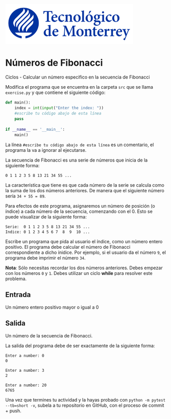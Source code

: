 ![Tec de Monterrey](../../images/logotecmty.png)
# Números de Fibonacci
Ciclos - Calcular un número especifico en la secuencia de Fibonacci

Modifica el programa que se encuentra en la carpeta `src` que se llama
`exercise.py` y que contiene el siguiente código:

```python
def main():
    index = int(input("Enter the index: "))
    #escribe tu código abajo de esta línea
    pass

if __name__ == '__main__':
    main()
```

La línea `#escribe tu código abajo de esta línea` es un comentario,
el programa la va a ignorar al ejecutarse.

La secuencia de Fibonacci es una serie de números que inicia de la
siguiente forma:

```
0 1 1 2 3 5 8 13 21 34 55 ...
```

La característica que tiene es que cada número de la serie se calcula como
la suma de los dos números anteriores. De manera que el siguiente número sería
`34 + 55 = 89`.

Para efectos de este programa, asignaremos un número de posición (o índice) a
cada número de la secuencia, comenzando con el 0. Esto se puede visualizar
de la siguiente forma:

```
Serie:  0 1 1 2 3 5 8 13 21 34 55 ...
Indice: 0 1 2 3 4 5 6 7  8  9  10 ...
```

Escribe un programa que pida al usuario el índice, como un número entero
positivo. El programa debe calcular el número de Fibonacci correspondiente a
dicho ínidice. Por ejemplo, si el usuario da el número `9`, el programa debe
imprimir el número `34`.

**Nota**: Sólo necesitas recordar los dos números anteriores.
Debes empezar con los números `0` y `1`.
Debes utilizar un ciclo **while** para resolver este problema.

## Entrada

Un número entero positivo mayor o igual a 0

## Salida

Un número de la secuencia de Fibonacci.

La salida del programa debe de ser exactamente de la siguiente forma:

```
Enter a number: 0
0
```

```
Enter a number: 3
2
```

```
Enter a number: 20
6765
```

Una vez que termines tu actividad y la hayas probado con
`python -m pytest --tb=short -v`,
subela a tu repositorio en GitHub, con el proceso de commit + push.
